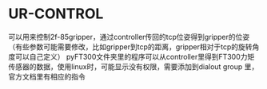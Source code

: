 # UR-CONTROL
可以用来控制2f-85gripper，通过controller传回的tcp位姿得到gripper的位姿（有些参数可能需要修改，比如gripper到tcp的距离，gripper相对于tcp的旋转角度可以自己定义）
pyFT300文件夹里的程序可以从controller里得到FT300力矩传感器的数据，使用linux时，可能显示没有权限，需要添加到dialout group 里，官方文档里有相应的指令

